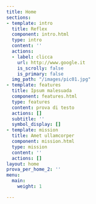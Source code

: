 ```yaml
---
title: Home
sections:
- template: intro
  title: Reflex
  component: intro.html
  type: intro
  content: ''
  actions:
  - label: clicca
    url: http://www.google.it
    is_scrolly: false
    is_primary: false
  img_path: "/images/pic01.jpg"
- template: features
  title: Ipsum malesuada
  component: features.html
  type: features
  content: prova di testo
  actions: []
  subtitle: ''
  symbol_display: []
- template: mission
  title: Amet ullamcorper
  component: mission.html
  type: mission
  content: ''
  actions: []
layout: home
prova_per_home_2: ''
menu:
  main:
    weight: 1

---
```

